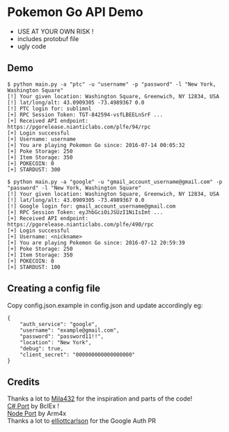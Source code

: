 # Pokemon Go API Demo

 * USE AT YOUR OWN RISK !
 * includes protobuf file
 * ugly code

## Demo

    $ python main.py -a "ptc" -u "username" -p "password" -l "New York, Washington Square"
    [!] Your given location: Washington Square, Greenwich, NY 12834, USA
    [!] lat/long/alt: 43.0909305 -73.4989367 0.0
    [!] PTC login for: sublimnl
    [+] RPC Session Token: TGT-842594-vsfLBEELnSrF ...
    [+] Received API endpoint: https://pgorelease.nianticlabs.com/plfe/94/rpc
    [+] Login successful
    [+] Username: username
    [+] You are playing Pokemon Go since: 2016-07-14 00:05:32
    [+] Poke Storage: 250
    [+] Item Storage: 350
    [+] POKECOIN: 0
    [+] STARDUST: 300

    $ python main.py -a "google" -u "gmail_account_username@gmail.com" -p "password" -l "New York, Washington Square"
    [!] Your given location: Washington Square, Greenwich, NY 12834, USA
    [!] lat/long/alt: 43.0909305 -73.4989367 0.0
    [!] Google login for: gmail_account_username@gmail.com
    [+] RPC Session Token: eyJhbGciOiJSUzI1NiIsImt ...
    [+] Received API endpoint: https://pgorelease.nianticlabs.com/plfe/490/rpc
    [+] Login successful
    [+] Username: <nickname>
    [+] You are playing Pokemon Go since: 2016-07-12 20:59:39
    [+] Poke Storage: 250
    [+] Item Storage: 350
    [+] POKECOIN: 0
    [+] STARDUST: 100

## Creating a config file
Copy config.json.example in config.json and update accordingly eg:

    {
        "auth_service": "google",
        "username": "example@gmail.com",
        "password": "password11!!",
        "location": "New York",
        "debug": true,
        "client_secret": "000000000000000000"
    }

## Credits
Thanks a lot to [Mila432](https://github.com/Mila432/Pokemon_Go_API) for the inspiration and parts of the code!  
[C# Port](https://github.com/BclEx/pokemongo-api-demo.net) by BclEx !  
[Node Port](https://github.com/Armax/Poke.io) by Arm4x  
Thanks a lot to [elliottcarlson](https://github.com/elliottcarlson) for the Google Auth PR
